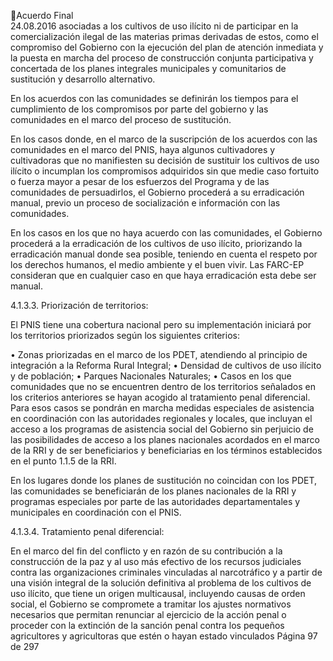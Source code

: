 Acuerdo Final  
24.08.2016 
asociadas a los cultivos de uso ilícito ni de participar en la comercialización ilegal de las materias primas 
derivadas de estos, como el compromiso del Gobierno con la ejecución del plan de atención inmediata y 
la  puesta  en  marcha  del  proceso  de  construcción  conjunta  participativa  y  concertada  de  los  planes 
integrales municipales y comunitarios de sustitución y desarrollo alternativo. 
 
En los acuerdos con las comunidades se definirán los tiempos para el cumplimiento de los compromisos 
por parte del gobierno y las comunidades en el marco del proceso de sustitución. 
 
En los casos donde, en el marco de la suscripción de los acuerdos con las comunidades en el marco del 
PNIS,  haya  algunos cultivadores y cultivadoras que  no manifiesten su decisión de sustituir los cultivos de 
uso ilícito o  incumplan los compromisos adquiridos sin que medie caso fortuito o fuerza mayor a pesar 
de  los  esfuerzos  del  Programa  y  de  las  comunidades  de  persuadirlos,  el  Gobierno  procederá  a  su 
erradicación manual, previo un proceso de socialización e información con las comunidades.  
 
En los casos en los que no haya acuerdo con las comunidades, el Gobierno procederá a la erradicación de 
los cultivos de uso ilícito, priorizando la erradicación manual donde sea posible, teniendo en cuenta el 
respeto por los derechos humanos, el medio ambiente y el buen vivir. Las FARC-EP consideran que en 
cualquier caso en que haya erradicación esta debe ser manual.  
 
4.1.3.3. Priorización de territorios:  
 
El PNIS tiene una cobertura nacional pero su implementación iniciará por los territorios priorizados según 
los siguientes criterios: 
 
• Zonas priorizadas en el marco de los PDET, atendiendo al principio de integración a la Reforma 
Rural Integral; 
• Densidad de cultivos de uso ilícito y de población; 
• Parques Nacionales Naturales; 
• Casos en los que comunidades que no se encuentren dentro de los territorios señalados en los 
criterios anteriores se hayan acogido al tratamiento penal diferencial. Para esos casos se pondrán 
en  marcha  medidas  especiales  de  asistencia  en  coordinación  con  las  autoridades  regionales  y 
locales, que incluyan el acceso a los programas de asistencia social del Gobierno sin perjuicio de 
las  posibilidades  de  acceso  a  los  planes  nacionales  acordados  en  el  marco  de  la  RRI  y  de  ser 
beneficiarios y beneficiarias en los términos establecidos en el punto 1.1.5 de la RRI.  
 
En los lugares donde los planes de sustitución no coincidan con los PDET, las comunidades se beneficiarán 
de los planes nacionales de la RRI y programas especiales por parte de las autoridades departamentales y 
municipales en coordinación con el PNIS. 
 
4.1.3.4. Tratamiento penal diferencial: 
 
En el marco del fin del conflicto y en razón de su contribución  a la construcción de la paz y al uso más 
efectivo de los recursos judiciales contra las organizaciones criminales vinculadas al narcotráfico y a partir 
de una visión integral de la solución definitiva al problema de los cultivos de uso ilícito, que tiene un origen 
multicausal,  incluyendo  causas  de  orden  social,  el  Gobierno  se  compromete  a  tramitar  los  ajustes 
normativos necesarios  que permitan renunciar al ejercicio de la acción penal o proceder con la extinción 
de la sanción penal contra los pequeños agricultores y agricultoras que estén o hayan estado vinculados 
Página 97 de 297 
 

